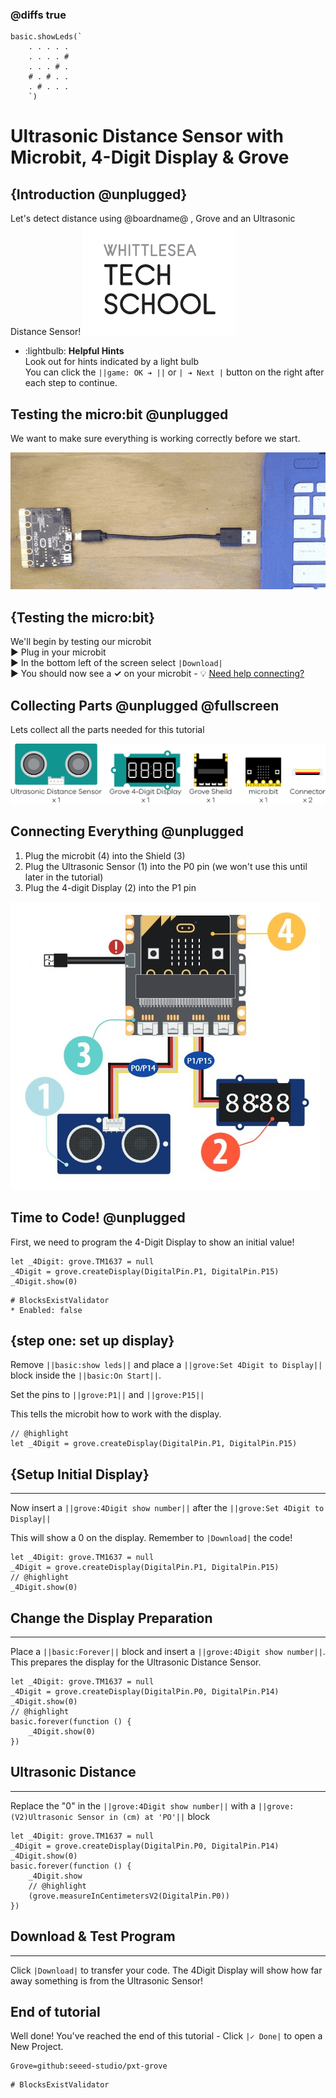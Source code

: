 ### @diffs true

```template
basic.showLeds(`
    . . . . .
    . . . . #
    . . . # .
    # . # . .
    . # . . .
    `)
```

# Ultrasonic Distance Sensor with Microbit, 4-Digit Display & Grove

## {Introduction @unplugged}
Let's detect distance using @boardname@ , Grove and an Ultrasonic Distance Sensor!
![WTS Logo](https://raw.githubusercontent.com/CarlTS/microbit-grove/master/assets/WTSLogo.png)

  - :lightbulb: **Helpful Hints**   
  Look out for hints indicated by a light bulb   
You can click the ``||game: OK ➔ ||`` or ``| ➔ Next |`` button on the right after each step to continue.



## Testing the micro:bit @unplugged
We want to make sure everything is working correctly before we start.

![Plugging in microbit](https://raw.githubusercontent.com/CarlTS/microbit-grove/master/assets/microbitplugin.gif)   

## {Testing the micro:bit}
We'll begin by testing our microbit   
► Plug in your microbit   
► In the bottom left of the screen select  ``|Download|``  
► You should now see a **✓** on your microbit  -  💡 [Need help connecting?](https://www.youtube.com/watch?v=qSjMDG84bMY)


## Collecting Parts @unplugged @fullscreen
Lets collect all the parts needed for this tutorial

![Parts Needed: 1 ultrasonic sensor, 1 4-digitDisplay, 1 microbit, 1 sheild](https://raw.githubusercontent.com/CarlTS/grove-sensor-tutorial/master/images/GroveSensors/Ultrasonic%20Sensor.png)


## Connecting Everything @unplugged

1. Plug the microbit (4) into the Shield (3) 
2. Plug the Ultrasonic Sensor (1) into the P0 pin
(we won't use this until later in the tutorial)
3. Plug the 4-digit Display (2) into the P1 pin 

![Connection Image](https://raw.githubusercontent.com/CarlTS/grove-sensor-tutorial/master/images/ultrasonicDisplay.jpg)

## Time to Code! @unplugged

First, we need to program the 4-Digit Display to show an initial value! 

```blocks
let _4Digit: grove.TM1637 = null
_4Digit = grove.createDisplay(DigitalPin.P1, DigitalPin.P15)
_4Digit.show(0)
```
```validation.local
# BlocksExistValidator
* Enabled: false
```

## {step one: set up display}
Remove ``||basic:show leds||`` and place a ``||grove:Set 4Digit to Display||`` block inside the ``||basic:On Start||``. 

Set the pins to ``||grove:P1||`` and ``||grove:P15||``

This tells the microbit how to work with the display.

```blocks
// @highlight
let _4Digit = grove.createDisplay(DigitalPin.P1, DigitalPin.P15)

```

## {Setup Initial Display}
------------------
Now insert a ``||grove:4Digit show number||`` after the ``||grove:Set 4Digit to Display||``

This will show a 0 on the display. Remember to ``|Download|`` the code! 

```blocks
let _4Digit: grove.TM1637 = null
_4Digit = grove.createDisplay(DigitalPin.P1, DigitalPin.P15)
// @highlight
_4Digit.show(0)
```


## Change the Display Preparation
------------------
Place a ``||basic:Forever||`` block and insert a ``||grove:4Digit show number||``. This prepares the display for the Ultrasonic Distance Sensor.

```blocks
let _4Digit: grove.TM1637 = null
_4Digit = grove.createDisplay(DigitalPin.P0, DigitalPin.P14)
_4Digit.show(0)
// @highlight
basic.forever(function () {
    _4Digit.show(0)
})
```


## Ultrasonic Distance
------------------
Replace the "0" in the ``||grove:4Digit show number||`` with a ``||grove:(V2)Ultrasonic Sensor in (cm) at 'PO'||`` block



```blocks
let _4Digit: grove.TM1637 = null
_4Digit = grove.createDisplay(DigitalPin.P0, DigitalPin.P14)
_4Digit.show(0)
basic.forever(function () {
    _4Digit.show
    // @highlight
    (grove.measureInCentimetersV2(DigitalPin.P0))
})
```

## Download & Test Program
--------------------
Click ``|Download|`` to transfer your code.
The 4Digit Display will show how far away something is from the Ultrasonic Sensor!

## End of tutorial
Well done! You've reached the end of this tutorial - Click ``|✓ Done|`` to open a New Project.

```package
Grove=github:seeed-studio/pxt-grove
```

```validation.global
# BlocksExistValidator
```